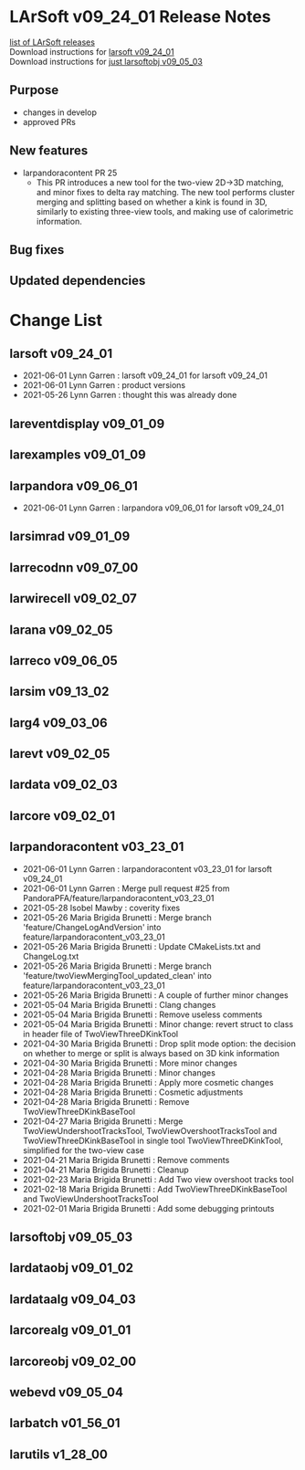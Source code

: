 # LArSoft v09_24_01 Release Notes



[list of LArSoft releases](LArSoft_release_list)  
Download instructions for [larsoft v09_24_01](http://scisoft.fnal.gov/scisoft/bundles/larsoft/v09_24_01/larsoft-v09_24_01.html)  
Download instructions for [just larsoftobj v09_05_03](http://scisoft.fnal.gov/scisoft/bundles/larsoftobj/v09_05_03/larsoftobj-v09_05_03.html)

## Purpose

-   changes in develop
-   approved PRs

## New features

-   larpandoracontent PR 25
    -   This PR introduces a new tool for the two-view 2D-\>3D matching, and minor fixes to delta ray matching. The new tool performs cluster merging and splitting based on whether a kink is found in 3D, similarly to existing three-view tools, and making use of calorimetric information.

## Bug fixes

## Updated dependencies

# Change List

## larsoft v09_24_01

-   2021-06-01 Lynn Garren : larsoft v09_24_01 for larsoft v09_24_01
-   2021-06-01 Lynn Garren : product versions
-   2021-05-26 Lynn Garren : thought this was already done

## lareventdisplay v09_01_09

## larexamples v09_01_09

## larpandora v09_06_01

-   2021-06-01 Lynn Garren : larpandora v09_06_01 for larsoft v09_24_01

## larsimrad v09_01_09

## larrecodnn v09_07_00

## larwirecell v09_02_07

## larana v09_02_05

## larreco v09_06_05

## larsim v09_13_02

## larg4 v09_03_06

## larevt v09_02_05

## lardata v09_02_03

## larcore v09_02_01

## larpandoracontent v03_23_01

-   2021-06-01 Lynn Garren : larpandoracontent v03_23_01 for larsoft v09_24_01
-   2021-06-01 Lynn Garren : Merge pull request \#25 from PandoraPFA/feature/larpandoracontent_v03_23_01
-   2021-05-28 Isobel Mawby : coverity fixes
-   2021-05-26 Maria Brigida Brunetti : Merge branch 'feature/ChangeLogAndVersion' into feature/larpandoracontent_v03_23_01
-   2021-05-26 Maria Brigida Brunetti : Update CMakeLists.txt and ChangeLog.txt
-   2021-05-26 Maria Brigida Brunetti : Merge branch 'feature/twoViewMergingTool_updated_clean' into feature/larpandoracontent_v03_23_01
-   2021-05-26 Maria Brigida Brunetti : A couple of further minor changes
-   2021-05-04 Maria Brigida Brunetti : Clang changes
-   2021-05-04 Maria Brigida Brunetti : Remove useless comments
-   2021-05-04 Maria Brigida Brunetti : Minor change: revert struct to class in header file of TwoViewThreeDKinkTool
-   2021-04-30 Maria Brigida Brunetti : Drop split mode option: the decision on whether to merge or split is always based on 3D kink information
-   2021-04-30 Maria Brigida Brunetti : More minor changes
-   2021-04-28 Maria Brigida Brunetti : Minor changes
-   2021-04-28 Maria Brigida Brunetti : Apply more cosmetic changes
-   2021-04-28 Maria Brigida Brunetti : Cosmetic adjustments
-   2021-04-28 Maria Brigida Brunetti : Remove TwoViewThreeDKinkBaseTool
-   2021-04-27 Maria Brigida Brunetti : Merge TwoViewUndershootTracksTool, TwoViewOvershootTracksTool and TwoViewThreeDKinkBaseTool in single tool TwoViewThreeDKinkTool, simplified for the two-view case
-   2021-04-21 Maria Brigida Brunetti : Remove comments
-   2021-04-21 Maria Brigida Brunetti : Cleanup
-   2021-02-23 Maria Brigida Brunetti : Add Two view overshoot tracks tool
-   2021-02-18 Maria Brigida Brunetti : Add TwoViewThreeDKinkBaseTool and TwoViewUndershootTracksTool
-   2021-02-01 Maria Brigida Brunetti : Add some debugging printouts

## larsoftobj v09_05_03

## lardataobj v09_01_02

## lardataalg v09_04_03

## larcorealg v09_01_01

## larcoreobj v09_02_00

## webevd v09_05_04

## larbatch v01_56_01

## larutils v1_28_00
